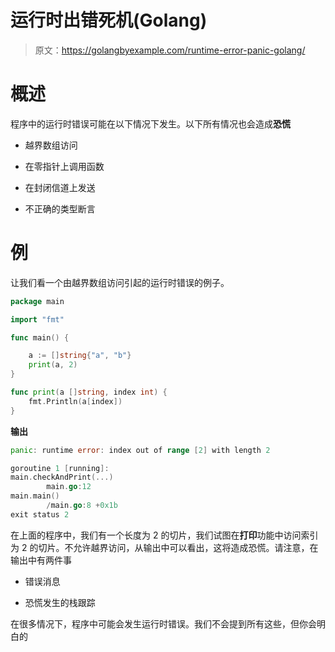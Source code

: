 # 运行时出错死机(Golang)

> 原文：<https://golangbyexample.com/runtime-error-panic-golang/>

# **概述**

程序中的运行时错误可能在以下情况下发生。以下所有情况也会造成**恐慌**

*   越界数组访问

*   在零指针上调用函数

*   在封闭信道上发送

*   不正确的类型断言

# **例**

让我们看一个由越界数组访问引起的运行时错误的例子。

```go
package main

import "fmt"

func main() {

	a := []string{"a", "b"}
	print(a, 2)
}

func print(a []string, index int) {
	fmt.Println(a[index])
}
```

**输出**

```go
panic: runtime error: index out of range [2] with length 2

goroutine 1 [running]:
main.checkAndPrint(...)
        main.go:12
main.main()
        /main.go:8 +0x1b
exit status 2
```

在上面的程序中，我们有一个长度为 2 的切片，我们试图在**打印**功能中访问索引为 2 的切片。不允许越界访问，从输出中可以看出，这将造成恐慌。请注意，在输出中有两件事

*   错误消息

*   恐慌发生的栈跟踪

在很多情况下，程序中可能会发生运行时错误。我们不会提到所有这些，但你会明白的